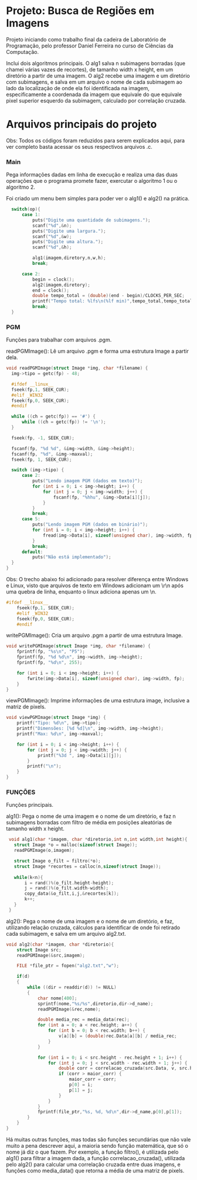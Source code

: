 # Projeto: Busca de Regiões em Imagens

Projeto iniciando como trabalho final da cadeira de Laboratório de Programação, pelo professor Daniel Ferreira no curso de Ciências da Computação.

Inclui dois algoritmos principais. O alg1 salva n subimagens borradas (que chamei várias vazes de recortes), de tamanho width x height, em um diretório a partir de uma imagem. O alg2 recebe uma imagem e um diretório com subimagens, e salva em um arquivo o nome de cada subimagem ao lado da localização de onde ela foi identificada na imagem, especificamente a coordenada da imagem que equivale do que equivale pixel superior esquerdo da subimagem, calculado por correlação cruzada.

# Arquivos principais do projeto

  Obs: Todos os códigos foram reduzidos para serem explicados aqui, para ver completo basta acessar os seus respectivos arquivos .c.

### Main

  Pega informações dadas em linha de execução e realiza uma das duas operações que o programa promete fazer, exercutar o algoritmo 1 ou o algoritmo 2.

  Foi criado um menu bem simples para poder ver o alg1() e alg2() na prática.

  ```c
    switch(op){
        case 1:
            puts("Digite uma quantidade de subimagens.");
            scanf("%d",&n);
            puts("Digite uma largura.");
            scanf("%d",&w);
            puts("Digite uma altura.");
            scanf("%d",&h);

            alg1(imagem,diretory,n,w,h);
            break;

        case 2:
            begin = clock();
            alg2(imagem,diretory);
            end = clock();
            double tempo_total = (double)(end - begin)/CLOCKS_PER_SEC;
            printf("Tempo total: %lfs\n(%lf min)",tempo_total,tempo_total/60);
            break;
    }
  ```

### PGM

  Funções para trabalhar com arquivos .pgm.
  
  readPGMImage(): Lê um arquivo .pgm e forma uma estrutura Image a partir dela.

  ```c
  void readPGMImage(struct Image *img, char *filename) {
    img->tipo = getc(fp) - 48;

    #ifdef __linux__
    fseek(fp,1, SEEK_CUR);
    #elif _WIN32
    fseek(fp,0, SEEK_CUR);
    #endif

    while ((ch = getc(fp)) == '#') {
        while ((ch = getc(fp)) != '\n');
    }

    fseek(fp, -1, SEEK_CUR);

    fscanf(fp, "%d %d", &img->width, &img->height);
    fscanf(fp, "%d", &img->maxval);
    fseek(fp, 1, SEEK_CUR);

    switch (img->tipo) {
        case 2:
            puts("Lendo imagem PGM (dados em texto)");
            for (int i = 0; i < img->height; i++) {
                for (int j = 0; j < img->width; j++) {
                    fscanf(fp, "%hhu", &img->Data[i][j]);
                }
            }
            break;
        case 5:
            puts("Lendo imagem PGM (dados em binário)");
            for (int i = 0; i < img->height; i++) {
                fread(img->Data[i], sizeof(unsigned char), img->width, fp);
            }
            break;
        default:
            puts("Não está implementado");
    }
}
```
  Obs: O trecho abaixo foi adicionado para resolver diferença entre Windows e Linux, visto que arquivos de texto em Windows adicionam um \r\n após uma quebra de linha, enquanto o linux adiciona apenas um \n.

```c
#ifdef __linux__
    fseek(fp,1, SEEK_CUR);
    #elif _WIN32
    fseek(fp,0, SEEK_CUR);
    #endif
```

  writePGMImage(): Cria um arquivo .pgm a partir de uma estrutura Image.

```c
void writePGMImage(struct Image *img, char *filename) {
    fprintf(fp, "%s\n", "P5");
    fprintf(fp, "%d %d\n", img->width, img->height);
    fprintf(fp, "%d\n", 255);

    for (int i = 0; i < img->height; i++) {
        fwrite(img->Data[i], sizeof(unsigned char), img->width, fp);
    }
}
```

  viewPGMImage(): Imprime informações de uma estrutura image, inclusive a matriz de pixels.

```c
void viewPGMImage(struct Image *img) {
    printf("Tipo: %d\n", img->tipo);
    printf("Dimensões: [%d %d]\n", img->width, img->height);
    printf("Max: %d\n", img->maxval);

    for (int i = 0; i < img->height; i++) {
        for (int j = 0; j < img->width; j++) {
            printf("%3d ", img->Data[i][j]);
        }
        printf("\n");
    }
}
```

### FUNÇÕES

  Funções principais.

  alg1(): Pega o nome de uma imagem e o nome de um diretório, e faz n subimagens borradas com filtro de média em posições aleatórias de tamanho width x height.
 ```c
  void alg1(char *imagem, char *diretorio,int n,int width,int height){  
    struct Image *o = malloc(sizeof(struct Image));
    readPGMImage(o,imagem);

    struct Image o_filt = filtro(*o);
    struct Image *recortes = calloc(n,sizeof(struct Image));
    
    while(k<n){
        i = rand()%(o_filt.height-height);
        j = rand()%(o_filt.width-width);
        copy_data(&o_filt,i,j,&recortes[k]);
        k++;
    }
  }
```

  alg2(): Pega o nome de uma imagem e o nome de um diretório, e faz, utilizando relação cruzada, cálculos para identificar de onde foi retirado cada subimagem, e salva em um arquivo alg2.txt.

```c
void alg2(char *imagem, char *diretorio){
    struct Image src;
    readPGMImage(&src,imagem);

    FILE *file_ptr = fopen("alg2.txt","w");

    if(d)
    {
        while ((dir = readdir(d)) != NULL)
        {
            char nome[400];
            sprintf(nome,"%s/%s",diretorio,dir->d_name);
            readPGMImage(&rec,nome);

            double media_rec = media_data(rec);
            for (int a = 0; a < rec.height; a++) {
                for (int b = 0; b < rec.width; b++) {
                    v[a][b] = (double)rec.Data[a][b] / media_rec;
                }
            }

            for (int i = 0; i < src.height - rec.height + 1; i++) {
                for (int j = 0; j < src.width - rec.width + 1; j++) {
                    double corr = correlacao_cruzada(src.Data, v, src.height, src.width, rec.height, rec.width, i, j);
                    if (corr > maior_corr) {
                        maior_corr = corr;
                        p[0] = i;
                        p[1] = j;
                    }
                }
            }
            fprintf(file_ptr,"%s, %d, %d\n",dir->d_name,p[0],p[1]);
        }
    }
}
  ```
  Há muitas outras funções, mas todas são funções secundárias que não vale muito a pena descrever aqui, a maioria sendo função matemática, que só o nome já diz o que fazem. Por exemplo, a função filtro(), é utilizada pelo alg1() para filtrar a imagem dada, a função correlacao_cruzada(), utilizada pelo alg2() para calcular uma correlação cruzada entre duas imagens, e funções como media_data() que retorna a média de uma matriz de pixels.
